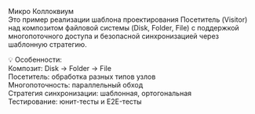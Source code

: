Микро Коллоквиум     
Это пример реализации шаблона проектирования Посетитель (Visitor) над композитом файловой системы (Disk, Folder, File) с поддержкой многопоточного доступа и безопасной синхронизацией через шаблонную стратегию.  

💡 Особенности:  
Композит: Disk -> Folder -> File    
Посетитель: обработка разных типов узлов  
Многопоточность: параллельный обход  
Стратегия синхронизации: шаблонная, ортогональная  
Тестирование: юнит-тесты и E2E-тесты  
